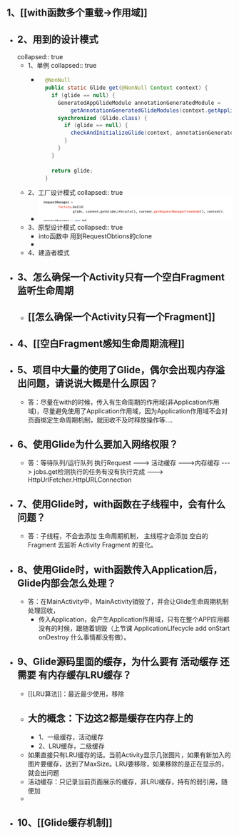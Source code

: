 ## 1、[[with函数多个重载->作用域]]
- ## 2、用到的设计模式
  collapsed:: true
	- 1、单例
	  collapsed:: true
		- ```java
		    @NonNull
		    public static Glide get(@NonNull Context context) {
		      if (glide == null) {
		        GeneratedAppGlideModule annotationGeneratedModule =
		            getAnnotationGeneratedGlideModules(context.getApplicationContext());
		        synchronized (Glide.class) {
		          if (glide == null) {
		            checkAndInitializeGlide(context, annotationGeneratedModule);
		          }
		        }
		      }
		  
		      return glide;
		    }
		  ```
	- 2、工厂设计模式
	  collapsed:: true
		- ![image.png](../assets/image_1691897351242_0.png)
	- 3、原型设计模式
	  collapsed:: true
		- into函数中 用到RequestObtions的clone
		-
	- 4、建造者模式
- ## 3、怎么确保一个Activity只有一个空白Fragment监听生命周期
	- ## [[怎么确保一个Activity只有一个Fragment]]
- ## 4、[[空白Fragment感知生命周期流程]]
- ## 5、项目中大量的使用了Glide，偶尔会出现内存溢出问题，请说说大概是什么原因？
	- 答：尽量在with的时候，传入有生命周期的作用域(非Application作用域)，尽量避免使用了Application作用域，因为Application作用域不会对页面绑定生命周期机制，就回收不及时释放操作等....
- ## 6、使用Glide为什么要加入网络权限？ <uses-permission android:name="android.permission.INTERNET" />
	- 答：等待队列/运行队列 执行Request ---> 活动缓存 --->内存缓存 ---> jobs.get检测执行的任务有没有执行完成 ---> HttpUrlFetcher.HttpURLConnection
- ## 7、使用Glide时，with函数在子线程中，会有什么问题？
	- 答：子线程，不会去添加 生命周期机制， 主线程才会添加 空白的Fragment 去监听 Activity Fragment 的变化。
- ## 8、使用Glide时，with函数传入Application后，Glide内部会怎么处理？
	- 答：在MainActivity中，MainActivity销毁了，并会让Glide生命周期机制处理回收，
		- 传入Application，会产生Application作用域，只有在整个APP应用都没有的时候，跟随着销毁（上节课 ApplicationLIfecycle add onStart  onDestroy 什么事情都没有做）。
- ## 9、Glide源码里面的缓存，为什么要有 活动缓存 还需要 有内存缓存LRU缓存？
	- [[LRU算法]]：最近最少使用，移除
	- ## 大的概念：下边这2都是缓存在内存上的
		- 1、一级缓存，活动缓存
		- 2、LRU缓存，二级缓存
	- 如果直接只有LRU缓存的话。当前Activity显示几张图片，如果有新加入的图片要缓存，达到了MaxSize。LRU要移除，如果移除的是正在显示的，就会出问题
	- 活动缓存：只记录当前页面展示的缓存，非LRU缓存，持有的弱引用，随便加
	-
- ## 10、[[Glide缓存机制]]